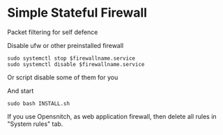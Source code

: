 # Simple Stateful Firewall
Packet filtering for self defence
 
Disable ufw or other preinstalled firewall
```
sudo systemctl stop $firewallname.service
sudo systemctl disable $firewallname.service

```

Or script disable some of them for you

And start

```
sudo bash INSTALL.sh
```

If you use Opensnitch, as web application firewall, then delete all rules in "System rules" tab.
